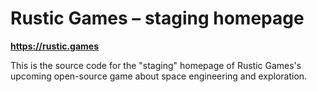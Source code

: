 # Rustic Games – staging homepage

**<https://rustic.games>**

This is the source code for the "staging" homepage of Rustic Games's upcoming
open-source game about space engineering and exploration.
